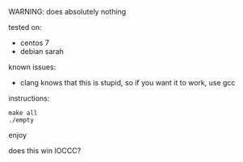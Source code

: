 WARNING: does absolutely nothing

tested on:
	
* centos 7
* debian sarah

known issues:
* clang knows that this is stupid, so if you want it to work, use gcc

instructions:

	make all
	./empty

enjoy

does this win IOCCC?

